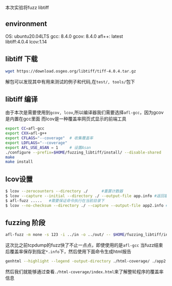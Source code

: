 本次实验将fuzz libtiff

## environment
OS: ubuntu20.04LTS
gcc: 8.4.0
gcov: 8.4.0
afl++: latest  
libtiff:4.0.4
lcov:1.14

## libtiff 下载
```sh
wget https://download.osgeo.org/libtiff/tiff-4.0.4.tar.gz
```
解包可以发现其中有用来测试的例子和代码,在`test/, tools/`包下

## libtiff 编译
由于本次是需要使用到`gcov, lcov`,所以编译器我们需要选择`afl-gcc`，因为gcov是内置在gcc里面
而lcov是一种覆盖率网页式显示的前端工具
```sh
export CC=afl-gcc
export CXX=afl-g++
export CFLAGS="--coverage"  # 收集覆盖率
export LDFLAGS="--coverage"
export AFL_USE_ASAN = 1     # 设置Asan
./configure --prefix=$HOME/fuzzing_libtiff/install/ --disable-shared    
make 
make install
```

## lcov设置
```sh
$ lcov --zerocounters --directory ./      #重置计数器
$ lcov --capture --initial --directory ./ --output-file app.info #返回基线覆盖率数据文件，其中包含每个检测线的覆盖率
$ afl-fuzz .....   #需要保证命令执行在当前目录下
$ lcov --no-checksum --directory ./ --capture --output-file app2.info #将当前覆盖状态保存到app2.info当中
```

## fuzzing 阶段
```sh
afl-fuzz -m none -s 123 -i ../in -o ../out/ -- $HOME/fuzzing_libtiff/install/bin/tiffinfo -D -j -c -r -s -w @@
```
这次比之前tcpdump的fuzz快了不止一点点，即使使用的是`afl-gcc`
当fuzz结束后覆盖率保存到指定`*.info`下，然后使用下面命令生成html报告
```sh
genhtml --highlight --legend -output-directory ./html-coverage/ ./app2.info
```
然后我们就能够通过查看`./html-coverage/index.html`来了解整轮程序的覆盖率信息







